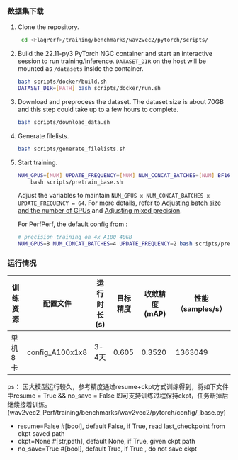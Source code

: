 
### 数据集下载

1. Clone the repository.
   ```bash
    cd <FlagPerf>/training/benchmarks/wav2vec2/pytorch/scripts/
   ```

2.  Build the 22.11-py3 PyTorch NGC container and start an interactive session to run training/inference. `DATASET_DIR` on the host will be mounted as `/datasets` inside the container.
    ```bash
    bash scripts/docker/build.sh
    DATASET_DIR=[PATH] bash scripts/docker/run.sh
    ```

3.  Download and preprocess the dataset. The dataset size is about 70GB and this step could take up to a few hours to complete.
    ```bash
    bash scripts/download_data.sh
    ```

4.  Generate filelists.
    ```bash
    bash scripts/generate_filelists.sh
    ```

5. Start training.
    ```bash
    NUM_GPUS=[NUM] UPDATE_FREQUENCY=[NUM] NUM_CONCAT_BATCHES=[NUM] BF16=[true|false] FP16=[true|false] \
        bash scripts/pretrain_base.sh
    ```
    Adjust the variables to maintain `NUM_GPUS x NUM_CONCAT_BATCHES x UPDATE_FREQUENCY = 64`.
    For more details, refer to [Adjusting batch size and the number of GPUs](#adjusting-batch-size-and-the-number-of-gpus) and [Adjusting mixed precision](#adjusting-mixed-precision).

    For PerfPerf, the default config from :
    ```bash
    # precision training on 4x A100 40GB
    NUM_GPUS=8 NUM_CONCAT_BATCHES=4 UPDATE_FREQUENCY=2 bash scripts/pretrain_base.sh
    ```


### 运行情况
| 训练资源 | 配置文件        | 运行时长(s) | 目标精度 | 收敛精度(mAP) | 性能（samples/s） |
| -------- | --------------- | ----------- | -------- | ------------- | ----------------- |
| 单机8卡  | config_A100x1x8 | 3-4天    | 0.605    | 0.3520        | 1363049      |

ps：
因大模型运行较久，参考精度通过resume+ckpt方式训练得到，将如下文件中resume = True && no_save = False 即可支持训练过程保持ckpt，任务断掉后继续接着训练。(wav2vec2_Perf/training/benchmarks/wav2vec2/pytorch/config/_base.py)

* resume=False #[bool], default False, if True, read last_checkpoint from ckpt saved path
* ckpt=None   #[str,path], default None, if True, given ckpt path
* no_save=True #[bool], default True, if True , do not save ckpt